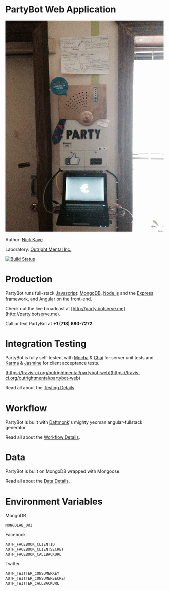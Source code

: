 PartyBot Web Application
========================

![PartyBot in the Wild](https://raw.githubusercontent.com/outrightmental/partybot-web/master/doc/2014-03-24-partybot-in-the-wild.jpg)

Author: [Nick Kaye](http://www.nickkaye.com)

Laboratory: [Outright Mental Inc.](http://www.outrightmental.com)

[![Build Status](https://travis-ci.org/outrightmental/partybot-web.png?branch=master)](https://travis-ci.org/outrightmental/partybot-web)

# Production

PartyBot runs full-stack [Javascript](http://en.wikipedia.org/wiki/JavaScript): [MongoDB](https://www.mongodb.org/), [Node.js](http://nodejs.org/) and the [Express](http://expressjs.com/) framework, and [Angular](http://angularjs.org/) on the front-end.

Check out the live broadcast at [http://party.botserve.me](http://party.botserve.me).

Call or text PartyBot at **+1 (718) 690-7272**.

# Integration Testing

PartyBot is fully self-tested, with [Mocha](http://visionmedia.github.io/mocha/) &amp; [Chai](http://chaijs.com/) for server unit tests and [Karma](http://karma-runner.github.io/0.12/index.html) &amp; [Jasmine](http://jasmine.github.io/) for client acceptance tests.

[https://travis-ci.org/outrightmental/partybot-web](https://travis-ci.org/outrightmental/partybot-web)

Read all about the [Testing Details](doc/testing.md).

# Workflow

PartyBot is built with [Daftmonk](https://github.com/daftmonk)'s mighty yeoman angular-fullstack generator.

Read all about the [Workflow Details](doc/workflow.md).

# Data

PartyBot is built on MongoDB wrapped with Mongoose.

Read all about the [Data Details](doc/data.md).

# Environment Variables

MongoDB

    MONGOLAB_URI

Facebook

    AUTH_FACEBOOK_CLIENTID
    AUTH_FACEBOOK_CLIENTSECRET
    AUTH_FACEBOOK_CALLBACKURL

Twitter

    AUTH_TWITTER_CONSUMERKEY
    AUTH_TWITTER_CONSUMERSECRET
    AUTH_TWITTER_CALLBACKURL

